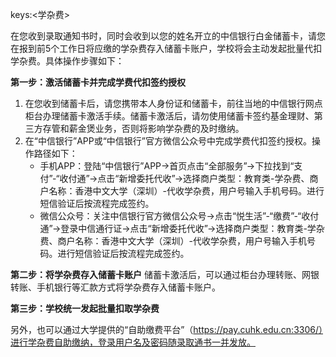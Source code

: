 keys:<学杂费>


在您收到录取通知书时，同时会收到以您的姓名开立的中信银行白金储蓄卡，请您在报到前5个工作日将应缴的学杂费存入储蓄卡账户，学校将会主动发起批量代扣学杂费。具体操作步骤如下：

**第一步：激活储蓄卡并完成学费代扣签约授权**
1. 在您收到储蓄卡后，请您携带本人身份证和储蓄卡，前往当地的中信银行网点柜台办理储蓄卡激活手续。储蓄卡激活后，请勿使用储蓄卡签约基金理财、第三方存管和薪金煲业务，否则将影响学杂费的及时缴纳。
2. 在“中信银行”APP或“中信银行”官方微信公众号中完成学费代扣签约授权。操作路径如下：
   - 手机APP：登陆“中信银行”APP→首页点击“全部服务”→下拉找到“支付”-“收付通”→点击“新增委托代收”→选择商户类型：教育类-学杂费、商户名称：香港中文大学（深圳）-代收学杂费，用户号输入手机号码。进行短信验证后按流程完成签约。
   - 微信公众号：关注中信银行官方微信公众号→点击“悦生活”-“缴费”-“收付通”→登录中信通行证→点击“新增委托代收”→选择商户类型：教育类-学杂费、商户名称：香港中文大学（深圳）-代收学杂费，用户号输入手机号码。进行短信验证后按流程完成签约。

**第二步：将学杂费存入储蓄卡账户**
储蓄卡激活后，可以通过柜台办理转账、网银转账、手机银行等汇款方式将学杂费存入储蓄卡账户。

**第三步：学校统一发起批量扣取学杂费**

另外，也可以通过大学提供的“自助缴费平台”（https://pay.cuhk.edu.cn:3306/）进行学杂费自助缴纳，登录用户名及密码随录取通书一并发放。